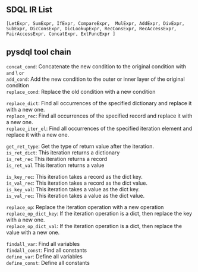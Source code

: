 ## SDQL IR List
`[LetExpr,
SumExpr,
IfExpr,
CompareExpr, 
MulExpr, AddExpr, DivExpr, SubExpr,
DicConsExpr, DicLookupExpr,
RecConsExpr, RecAccessExpr, PairAccessExpr,
ConcatExpr,
ExtFuncExpr
]`

## pysdql tool chain
`concat_cond`: Concatenate the new condition to the original condition with `and` \ `or`  
`add_cond`: Add the new condition to the outer or inner layer of the original condition  
`replace_cond`: Replace the old condition with a new condition  

`replace_dict`: Find all occurrences of the specified dictionary and replace it with a new one.  
`replace_rec`: Find all occurrences of the specified record and replace it with a new one.  
`replace_iter_el`: Find all occurrences of the specified iteration element and replace it with a new one.  

`get_ret_type`: Get the type of return value after the iteration.  
`is_ret_dict`: This iteration returns a dictionary  
`is_ret_rec` This iteration returns a record  
`is_ret_val` This iteration returns a value  

`is_key_rec`: This iteration takes a record as the dict key.  
`is_val_rec`: This iteration takes a record as the dict value.  
`is_key_val`: This iteration takes a value as the dict key.  
`is_val_rec`: This iteration takes a value as the dict value.

`replace_op`: Replace the iteration operation with a new operation  
`replace_op_dict_key`: If the iteration operation is a dict, then replace the key with a new one.  
`replace_op_dict_val`: If the iteration operation is a dict, then replace the value with a new one.

`findall_var`: Find all variables  
`findall_const`: Find all constants  
`define_var`: Define all variables  
`define_const`: Define all constants  
